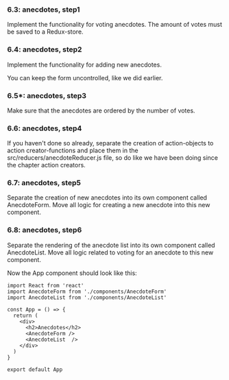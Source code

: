 ### 6.3: anecdotes, step1

Implement the functionality for voting anecdotes. The amount of votes must be saved to a Redux-store.

### 6.4: anecdotes, step2

Implement the functionality for adding new anecdotes.

You can keep the form uncontrolled, like we did earlier.

### 6.5\*: anecdotes, step3

Make sure that the anecdotes are ordered by the number of votes.

### 6.6: anecdotes, step4

If you haven't done so already, separate the creation of action-objects to action creator-functions and place them in the src/reducers/anecdoteReducer.js file, so do like we have been doing since the chapter action creators.

### 6.7: anecdotes, step5

Separate the creation of new anecdotes into its own component called AnecdoteForm. Move all logic for creating a new anecdote into this new component.

### 6.8: anecdotes, step6

Separate the rendering of the anecdote list into its own component called AnecdoteList. Move all logic related to voting for an anecdote to this new component.

Now the App component should look like this:

```
import React from 'react'
import AnecdoteForm from './components/AnecdoteForm'
import AnecdoteList from './components/AnecdoteList'

const App = () => {
  return (
    <div>
      <h2>Anecdotes</h2>
      <AnecdoteForm />
      <AnecdoteList  />
    </div>
  )
}

export default App
```
